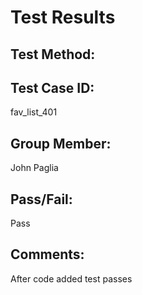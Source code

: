 # Test Results

## Test Method:

## Test Case ID:
fav_list_401

## Group Member:
John Paglia

## Pass/Fail:
Pass

## Comments:
After code added test passes
